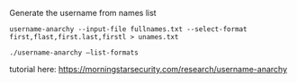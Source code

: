 Generate the username from names list

```
username-anarchy --input-file fullnames.txt --select-format first,flast,first.last,firstl > unames.txt

./username-anarchy –list-formats
```

tutorial here: https://morningstarsecurity.com/research/username-anarchy